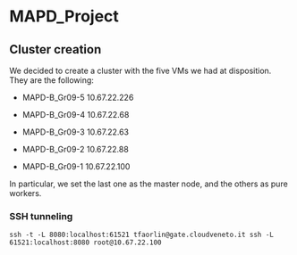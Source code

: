 # MAPD_Project

## Cluster creation
We decided to create a cluster with the five VMs we had at disposition. They are the following:

* MAPD-B_Gr09-5 10.67.22.226
* MAPD-B_Gr09-4 10.67.22.68
* MAPD-B_Gr09-3 10.67.22.63
* MAPD-B_Gr09-2 10.67.22.88
* MAPD-B_Gr09-1 10.67.22.100

In particular, we set the last one as the master node, and the others as pure workers.


### SSH tunneling

```ssh -t -L 8080:localhost:61521 tfaorlin@gate.cloudveneto.it ssh -L 61521:localhost:8080 root@10.67.22.100 ```
